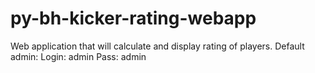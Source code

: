 # py-bh-kicker-rating-webapp
Web application that will calculate and display rating of players. 
Default admin:
Login: admin
Pass: admin
